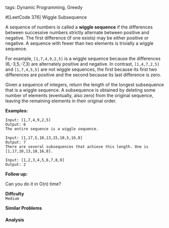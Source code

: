 tags: Dynamic Programming, Greedy

#[LeetCode 376] Wiggle Subsequence

A sequence of numbers is called a **wiggle sequence** if the differences between successive numbers strictly alternate between positive and negative. 
The first difference (if one exists) may be either positive or negative. A sequence with fewer than two elements is trivially a wiggle sequence.

For example, `[1,7,4,9,2,5]` is a wiggle sequence because the differences (6,-3,5,-7,3) are alternately positive and negative. 
In contrast, `[1,4,7,2,5]` and `[1,7,4,5,5]` are not wiggle sequences, the first because its first two differences are 
positive and the second because its last difference is zero.

Given a sequence of integers, return the length of the longest subsequence that is a wiggle sequence. 
A subsequence is obtained by deleting some number of elements (eventually, also zero) from the original sequence, 
leaving the remaining elements in their original order.

**Examples:**

    Input: [1,7,4,9,2,5]
    Output: 6
    The entire sequence is a wiggle sequence.
    
    Input: [1,17,5,10,13,15,10,5,16,8]
    Output: 7
    There are several subsequences that achieve this length. One is [1,17,10,13,10,16,8].
    
    Input: [1,2,3,4,5,6,7,8,9]
    Output: 2

**Follow up:**

Can you do it in O(n) time?


**Diffculty**  
`Medium`

**Similar Problems**  



#### Analysis






